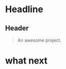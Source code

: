 # Headline
## Header <!-- {docsify-ignore} -->

> An awesome project.

# what next <!-- {docsify-ignore-all} -->
